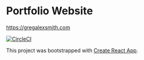 # Portfolio Website 

https://gregalexsmith.com

[![CircleCI](https://circleci.com/gh/gregalexsmith/gregalexsmith/tree/master.svg?style=svg)](https://circleci.com/gh/gregalexsmith/gregalexsmith/tree/master)

This project was bootstrapped with [Create React App](https://github.com/facebookincubator/create-react-app).
